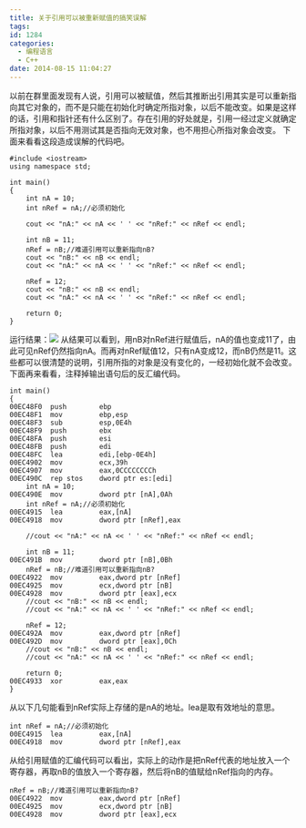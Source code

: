 ```yaml
---
title: 关于引用可以被重新赋值的搞笑误解
tags:
id: 1284
categories:
  - 编程语言 
  - C++
date: 2014-08-15 11:04:27
---
```


以前在群里面发现有人说，引用可以被赋值，然后其推断出引用其实是可以重新指向其它对象的，而不是只能在初始化时确定所指对象，以后不能改变。如果是这样的话，引用和指针还有什么区别了。存在引用的好处就是，引用一经过定义就确定所指对象，以后不用测试其是否指向无效对象，也不用担心所指对象会改变。
下面来看看这段造成误解的代码吧。

``` stylus
#include <iostream>
using namespace std;

int main()
{
    int nA = 10;
    int nRef = nA;//必须初始化

    cout << "nA:" << nA << ' ' << "nRef:" << nRef << endl;

    int nB = 11;
    nRef = nB;//难道引用可以重新指向nB?
    cout << "nB:" << nB << endl;
    cout << "nA:" << nA << ' ' << "nRef:" << nRef << endl;

    nRef = 12;
    cout << "nB:" << nB << endl;
    cout << "nA:" << nA << ' ' << "nRef:" << nRef << endl;

    return 0;
}
```

运行结果：![](https://c2.staticflickr.com/8/7748/26842243484_a7c00a4ac5_o.png)
从结果可以看到，用nB对nRef进行赋值后，nA的值也变成11了，由此可见nRef仍然指向nA。而再对nRef赋值12，只有nA变成12，而nB仍然是11。这些都可以很清楚的说明，引用所指的对象是没有变化的，一经初始化就不会改变。
下面再来看看，注释掉输出语句后的反汇编代码。

``` stylus
int main()
{
00EC48F0  push        ebp  
00EC48F1  mov         ebp,esp  
00EC48F3  sub         esp,0E4h  
00EC48F9  push        ebx  
00EC48FA  push        esi  
00EC48FB  push        edi  
00EC48FC  lea         edi,[ebp-0E4h]  
00EC4902  mov         ecx,39h  
00EC4907  mov         eax,0CCCCCCCCh  
00EC490C  rep stos    dword ptr es:[edi]  
    int nA = 10;
00EC490E  mov         dword ptr [nA],0Ah  
    int nRef = nA;//必须初始化
00EC4915  lea         eax,[nA]  
00EC4918  mov         dword ptr [nRef],eax  

    //cout << "nA:" << nA << ' ' << "nRef:" << nRef << endl;

    int nB = 11;
00EC491B  mov         dword ptr [nB],0Bh  
    nRef = nB;//难道引用可以重新指向nB?
00EC4922  mov         eax,dword ptr [nRef]  
00EC4925  mov         ecx,dword ptr [nB]  
00EC4928  mov         dword ptr [eax],ecx  
    //cout << "nB:" << nB << endl;
    //cout << "nA:" << nA << ' ' << "nRef:" << nRef << endl;

    nRef = 12;
00EC492A  mov         eax,dword ptr [nRef]  
00EC492D  mov         dword ptr [eax],0Ch  
    //cout << "nB:" << nB << endl;
    //cout << "nA:" << nA << ' ' << "nRef:" << nRef << endl;

    return 0;
00EC4933  xor         eax,eax  
}
```

从以下几句能看到nRef实际上存储的是nA的地址。lea是取有效地址的意思。

``` stylus
int nRef = nA;//必须初始化
00EC4915  lea         eax,[nA]  
00EC4918  mov         dword ptr [nRef],eax  
```

从给引用赋值的汇编代码可以看出，实际上的动作是把nRef代表的地址放入一个寄存器，再取nB的值放入一个寄存器，然后将nB的值赋给nRef指向的内存。

``` stylus
nRef = nB;//难道引用可以重新指向nB?
00EC4922  mov         eax,dword ptr [nRef]  
00EC4925  mov         ecx,dword ptr [nB]  
00EC4928  mov         dword ptr [eax],ecx  
```